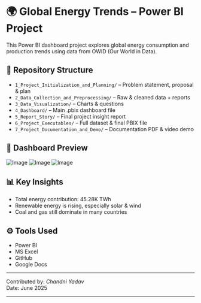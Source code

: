 
# 🌍 Global Energy Trends – Power BI Project

This Power BI dashboard project explores global energy consumption and production trends using data from OWID (Our World in Data).

## 📁 Repository Structure

- `1_Project_Initialization_and_Planning/` – Problem statement, proposal & plan
- `2_Data_Collection_and_Preprocessing/` – Raw & cleaned data + reports
- `3_Data_Visualization/` – Charts & questions
- `4_Dashboard/` – Main .pbix dashboard file
- `5_Report_Story/` – Final project insight report
- `6_Project_Executables/` – Full dataset & final PBIX file
- `7_Project_Documentation_and_Demo/` – Documentation PDF & video demo

## 📸 Dashboard Preview

![Image](https://github.com/user-attachments/assets/fb29b4ae-f43b-4c9a-b027-847827e89268)
![Image](https://github.com/user-attachments/assets/911b1798-7d29-43bb-82ef-1b3351875a1f)
![Image](https://github.com/user-attachments/assets/6815a1d8-3291-415c-9fff-60475a1c1d1e)

## 📊 Key Insights

- Total energy contribution: 45.28K TWh
- Renewable energy is rising, especially solar & wind
- Coal and gas still dominate in many countries

## ⚙ Tools Used
- Power BI
- MS Excel
- GitHub
- Google Docs

---

Contributed by: *Chandni Yadav*  
Date: June 2025


---

